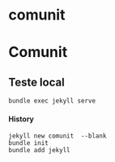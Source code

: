 # comunit
# Comunit 

## Teste local
```
bundle exec jekyll serve
```


#### History
```
jekyll new comunit  --blank
bundle init
bundle add jekyll
```
